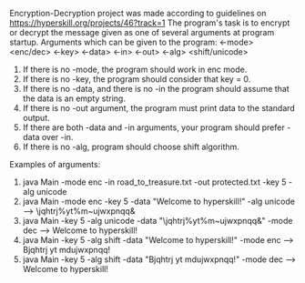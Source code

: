 Encryption-Decryption project was made according to guidelines on https://hyperskill.org/projects/46?track=1
The program's task is to encrypt or decrypt the message given as one of several arguments at program startup.
Arguments which can be given to the program:
<-mode> <enc/dec>
<-key> <integer value>
<-data> <String in quotes>
<-in> <file name>
<-out> <file name>
<-alg> <shift/unicode>


1. If there is no -mode, the program should work in enc mode.
2. If there is no -key, the program should consider that key = 0.
3. If there is no -data, and there is no -in the program should assume that the data is an empty string.
4. If there is no -out argument, the program must print data to the standard output.
5. If there are both -data and -in arguments, your program should prefer -data over -in.
6. If there is no -alg, program should choose shift algorithm.

Examples of arguments:
1. java Main -mode enc -in road_to_treasure.txt -out protected.txt -key 5 -alg unicode
2. java Main -mode enc -key 5 -data "Welcome to hyperskill!" -alg unicode --> \jqhtrj%yt%m~ujwxpnqq&
3. java Main -key 5 -alg unicode -data "\jqhtrj%yt%m~ujwxpnqq&" -mode dec --> Welcome to hyperskill!
4. java Main -key 5 -alg shift -data "Welcome to hyperskill!" -mode enc --> Bjqhtrj yt mdujwxpnqq!
5. java Main -key 5 -alg shift -data "Bjqhtrj yt mdujwxpnqq!" -mode dec --> Welcome to hyperskill!
